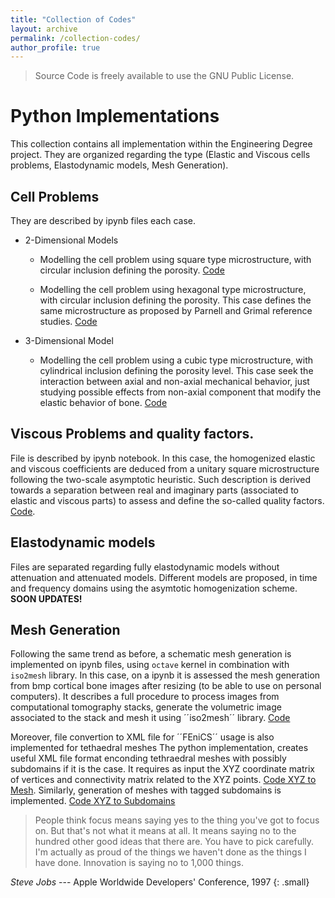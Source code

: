 ```yaml
---
title: "Collection of Codes"
layout: archive
permalink: /collection-codes/
author_profile: true
---
```


> Source Code is freely available to use the GNU Public License.

# Python Implementations
This collection contains all implementation within the Engineering Degree project.
They are organized regarding the type (Elastic and Viscous cells problems, Elastodynamic models, Mesh Generation).
## Cell Problems
They are described by ipynb files each case.
* 2-Dimensional Models
  
  * Modelling the cell problem using square type microstructure, with circular inclusion defining the porosity. [Code](https://reidmen.github.io/PublicMistakes/assets/implementations/HomProblemTest2D.ipynb)
  
  * Modelling the cell problem using hexagonal type microstructure, with circular inclusion defining the porosity. This case defines the same microstructure as proposed by Parnell and Grimal reference studies. [Code](https://reidmen.github.io/PublicMistakes/cassets/implementations/HomProbModTest2D.ipynb)

* 3-Dimensional Model
  
  * Modelling the cell problem using a cubic type microstructure, with cylindrical inclusion defining the porosity level. This case seek the interaction between axial and non-axial mechanical behavior, just studying possible effects from non-axial component that modify the elastic behavior of bone. [Code](https://reidmen.github.io/PublicMistakes/cassets/implementations/HomProblemTest3D.ipynb)

## Viscous Problems and quality factors.
File is described by ipynb notebook. In this case, the homogenized elastic and viscous coefficients are deduced from a unitary square microstructure following the two-scale asymptotic heuristic. Such description is derived towards a separation between real and imaginary parts (associated to elastic and viscous parts) to assess and define the so-called quality factors. [Code](https://reidmen.github.io/PublicMistakes/assets/implementations/HomProb-QFactor.ipynb).

## Elastodynamic models
Files are separated regarding fully elastodynamic models without attenuation and attenuated models.
Different models are proposed, in time and frequency domains using the asymtotic homogenization scheme.
**SOON UPDATES!**

## Mesh Generation
Following the same trend as before, a schematic mesh generation is implemented on ipynb files, using `octave` kernel in combination with `iso2mesh` library.
In this case, on a ipynb it is assessed the mesh generation from bmp cortical bone images after resizing (to be able to use on personal computers). It describes a full procedure to process images from computational tomography stacks, generate the volumetric image associated to the stack and mesh it using ´´iso2mesh´´ library. [Code](https://reidmen.github.io/PublicMistakes/assets/implementations/FileMesh-Scaled.ipynb)

Moreover, file convertion to XML file for ´´FEniCS´´ usage is also implemented for tethaedral meshes
The python implementation, creates useful XML file format enconding tethraedral meshes with possibly subdomains if it is the case. It requires as input the XYZ coordinate matrix of vertices and connectivity matrix related to the XYZ points. [Code XYZ to Mesh](http://https://reidmen.github.io/PublicMistakes/assets/implementations/XYZtoXMLMesh.py). Similarly, generation of meshes with tagged subdomains is implemented. [Code XYZ to Subdomains](https://reidmen.github.io/PublicMistakes/assets/implementations/XYZtoXMLSubdomains.py)


> People think focus means saying yes to the thing you've got to focus on. But that's not what it means at all. It means saying no to the hundred other good ideas that there are. You have to pick carefully. I'm actually as proud of the things we haven't done as the things I have done. Innovation is saying no to 1,000 things.

<cite>Steve Jobs</cite> --- Apple Worldwide Developers' Conference, 1997
{: .small}